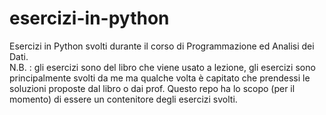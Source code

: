 # esercizi-in-python
Esercizi in Python svolti durante il corso di Programmazione ed Analisi dei Dati.  
N.B. : gli esercizi sono del libro che viene usato a lezione, gli esercizi sono principalmente svolti da me ma qualche volta è capitato che prendessi le soluzioni proposte dal libro o dai prof. Questo repo ha lo scopo (per il momento) di essere un contenitore degli esercizi svolti.